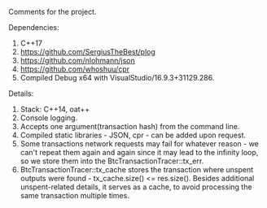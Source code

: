Comments for the project.

Dependencies:
1. C++17
2. https://github.com/SergiusTheBest/plog
3. https://github.com/nlohmann/json
4. https://github.com/whoshuu/cpr
5. Compiled Debug x64 with VisualStudio/16.9.3+31129.286.

Details:
1. Stack: C++14, oat++
2. Console logging.
3. Accepts one argument(transaction hash) from the command line.
4. Compiled static libraries - JSON, cpr - can be added upon request.
5. Some transactions network requests may fail for whatever reason - we can't repeat them again and again since it may lead to the infinity loop,
so we store them into the BtcTransactionTracer::tx_err.
6. BtcTransactionTracer::tx_cache stores the transaction where unspent outputs were found - tx_cache.size() <= res.size().
Besides additional unspent-related details, it serves as a cache, to avoid processing the same transaction multiple times.